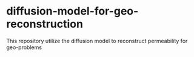 # diffusion-model-for-geo-reconstruction
This repository utilize the diffusion model to reconstruct permeability for geo-problems
